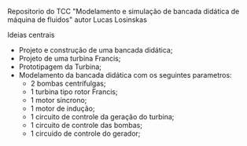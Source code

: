 
Repositorio do TCC "Modelamento e simulação de bancada didática de máquina de fluidos" autor Lucas Losinskas 

Ideias centrais
- Projeto e construção de uma bancada didática;
- Projeto de uma turbina Francis;
- Prototipagem da Turbina;
- Modelamento da bancada didática com os seguintes parametros:
    -   2 bombas centrífulgas;
    -   1 turbina tipo rotor Francis;
    -   1 motor síncrono;
    -   1 motor de indução;
    -   1 circuito de controle da geração do turbina;
    -   1 circuito de controle das bombas;
    -   1 circuido de controle do gerador;